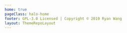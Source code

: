 ```yaml
---
home: true
pageClass: halo-home
footer: GPL-3.0 Licensed | Copyright © 2019 Ryan Wang
layout: ThemeRepoLayout
---
```

<div>
  <ThemeRepo-Index></ThemeRepo-Index>
</div>
